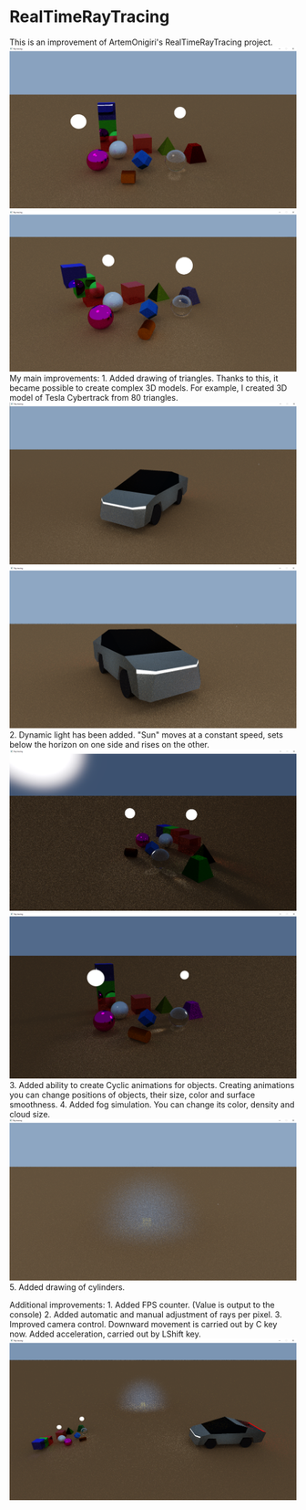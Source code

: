 # RealTimeRayTracing
This is an improvement of ArtemOnigiri's RealTimeRayTracing project.
![Ray tracing](img/Baseview1.png)
![Ray tracing](img/Baseview2.png)
My main improvements:
    1. Added drawing of triangles. Thanks to this, it became possible to create complex 3D models. For example, I created 3D model of Tesla Cybertrack from 80 triangles.
![Tesla Cybertrack 3D model](img/Carmodel1.png)
![Tesla Cybertrack 3D model](img/Carmodel2.png)
    2. Dynamic light has been added. "Sun" moves at a constant speed, sets below the horizon on one side and rises on the other.
![Sun sets](img/Eveningview.png)
![Sun rises](img/Morningview.png)
    3. Added ability to create Cyclic animations for objects. Creating animations you can change positions of objects, their size, color and surface smoothness.
    4. Added fog simulation. You can change its color, density and cloud size.
![Fog](img/Fogsimulation.png)
    5. Added drawing of cylinders.

Additional improvements:
    1. Added FPS counter. (Value is output to the console)
    2. Added automatic and manual adjustment of rays per pixel.
    3. Improved camera control. Downward movement is carried out by C key now. Added acceleration, carried out by LShift key.
![Top view](img/Sceneview.png)